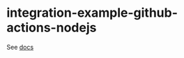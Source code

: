 # integration-example-github-actions-nodejs

See [docs](https://www.dotenv.org/docs/integrations/github-actions-nodejs)
  
